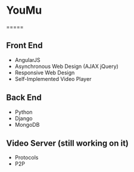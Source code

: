 # YouMu
=====

## Front End
* AngularJS
* Asynchronous Web Design (AJAX jQuery)
* Responsive Web Design
* Self-Implemented Video Player

## Back End
* Python
* Django
* MongoDB

## Video Server (still working on it)
* Protocols
* P2P
